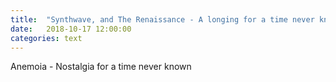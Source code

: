 ```yaml
---
title:  "Synthwave, and The Renaissance - A longing for a time never known"
date:   2018-10-17 12:00:00
categories: text
---
```


Anemoia - Nostalgia for a time never known